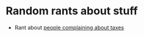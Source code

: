 # Random rants about stuff

* Rant about [people complaining about taxes](austrian_taxes/2019-07-04-Austian-tax-thoughts.md)